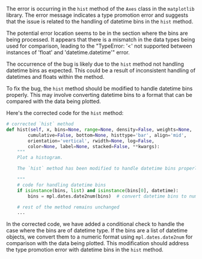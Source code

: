 The error is occurring in the `hist` method of the `Axes` class in the `matplotlib` library. The error message indicates a type promotion error and suggests that the issue is related to the handling of datetime bins in the `hist` method.

The potential error location seems to be in the section where the bins are being processed. It appears that there is a mismatch in the data types being used for comparison, leading to the "TypeError: '<' not supported between instances of 'float' and 'datetime.datetime'" error.

The occurrence of the bug is likely due to the `hist` method not handling datetime bins as expected. This could be a result of inconsistent handling of datetimes and floats within the method.

To fix the bug, the `hist` method should be modified to handle datetime bins properly. This may involve converting datetime bins to a format that can be compared with the data being plotted.

Here's the corrected code for the `hist` method:

```python
# corrected `hist` method
def hist(self, x, bins=None, range=None, density=False, weights=None,
        cumulative=False, bottom=None, histtype='bar', align='mid',
        orientation='vertical', rwidth=None, log=False,
        color=None, label=None, stacked=False, **kwargs):
    """
    Plot a histogram.

    The `hist` method has been modified to handle datetime bins properly.

    """
    # code for handling datetime bins
    if isinstance(bins, list) and isinstance(bins[0], datetime):
        bins = mpl.dates.date2num(bins)  # convert datetime bins to numeric format for comparison

    # rest of the method remains unchanged
    ...
```

In the corrected code, we have added a conditional check to handle the case where the bins are of datetime type. If the bins are a list of datetime objects, we convert them to a numeric format using `mpl.dates.date2num` for comparison with the data being plotted. This modification should address the type promotion error with datetime bins in the `hist` method.